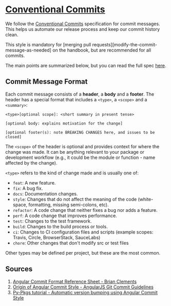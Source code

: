 # [Conventional Commits](#conventional-commits)

We follow the [Conventional Commits](https://www.conventionalcommits.org/en/v1.0.0/) specification for commit messages. This helps us automate our release process and keep our commit history clean. 

This style is mandatory for [merging pull requests][modify-the-commit-message-as-needed] on the handbook, but are recommended for all commits.

The main points are summarized below, but you can read the full spec [here](https://www.conventionalcommits.org/en/v1.0.0/).

## Commit Message Format

Each commit message consists of a **header**, a **body** and a **footer**. The header has a special format that includes a `<type>`, a `<scope>` and a `<summary>`:

```
<type>[optional scope]: <short summary in present tense>

[optional body: explains motivation for the change]

[optional footer(s): note BREAKING CHANGES here, and issues to be closed]
```

The `<scope>` of the header is optional and provides context for where the change was made. It can be anything relevant to your package or development workflow (e.g., it could be the module or function - name affected by the change).

`<type>` refers to the kind of change made and is usually one of:

- `feat`: A new feature.
- `fix`: A bug fix.
- `docs`: Documentation changes.
- `style`: Changes that do not affect the meaning of the code (white-space, formatting, missing semi-colons, etc).
- `refactor`: A code change that neither fixes a bug nor adds a feature.
- `perf`: A code change that improves performance.
- `test`: Changes to the test framework.
- `build`: Changes to the build process or tools.
- `ci`: Changes to CI configuration files and scripts (example scopes: Travis, Circle, BrowserStack, SauceLabs)
- `chore`: Other changes that don't modify src or test files

Other types may be defined per project, but these are the most common.


## Sources

1. [Angular Commit Format Reference Sheet - Brian Clements](https://gist.github.com/brianclements/841ea7bffdb01346392c)
2. [Origin of Angular Commit Style - AngularJS Git Commit Guidelines](https://github.com/angular/angular.js/blob/master/DEVELOPERS.md#commits)
3. [Py-Pkgs tutorial - Automatic version bumping using Angular Commit Style](https://py-pkgs.org/en/latest/development/commit-guidelines.html)